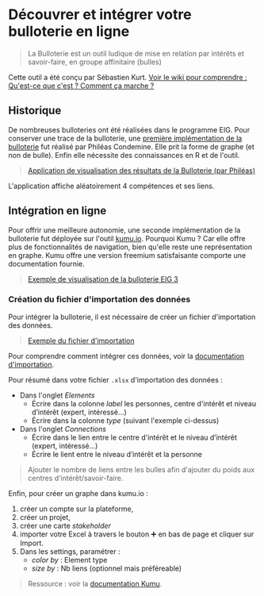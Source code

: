 # Découvrer et intégrer votre bulloterie en ligne

> La Bulloterie est un outil ludique de mise en relation par intérêts et savoir-faire, en groupe affinitaire (bulles)

Cette outil a été conçu par Sébastien Kurt. [Voir le wiki pour comprendre : Qu'est-ce que c'est ? Comment ça marche ?](https://movilab.org/wiki/La_Bulloterie)

## Historique

De nombreuses bulloteries ont été réalisées dans le programme EIG. Pour conserver une trace de la bulloterie, une [première implémentation de la bulloterie](https://github.com/phileas-condemine/bulloterie) fut réalisé par Philéas Condemine. Elle prit la forme de graphe (et non de bulle). Enfin elle nécessite des connaissances en R et de l'outil.

> [Application de visualisation des résultats de la Bulloterie (par Philéas)](https://drees.shinyapps.io/bulloterie_eig/)

L'application affiche aléatoirement 4 compétences et ses liens.

## Intégration en ligne

Pour offrir une meilleure autonomie, une seconde implémentation de la bulloterie fut déployée sur l'outil [kumu.io](https://kumu.io/). Pourquoi Kumu ? Car elle offre plus de fonctionnalités de navigation, bien qu'elle reste une représentation en graphe. Kumu offre une version freemium satisfaisante comporte une documentation fournie.

> [Exemple de visualisation de la bulloterie EIG 3](https://kumu.io/jbledevehat/eig#eig-bulloterie)


### Création du fichier d'importation des données 

Pour intégrer la bulloterie, il est nécessaire de créer un fichier d'importation des données.

> [Exemple du fichier d'importation](https://github.com/entrepreneur-interet-general/eig-link/raw/master/docs/Exemple-KUMU-BulloterieEIG.xlsx)

Pour comprendre comment intégrer ces données, voir la [documentation d'importation](https://docs.kumu.io/guides/import.html). 

Pour résumé dans votre fichier `.xlsx` d'importation des données : 
- Dans l'onglet *Elements* 
	- Écrire dans la colonne *label* les personnes, centre d'intérêt et niveau d’intérêt (expert, intéressé...)
	- Écrire dans la colonne *type* (suivant l'exemple ci-dessus)
- Dans l'onglet *Connections*
	- Écrire dans le lien entre le centre d'intérêt et le niveau d’intérêt (expert, intéressé...)
	- Écrire le lient entre le niveau d’intérêt et la personne

> Ajouter le nombre de liens entre les bulles afin d'ajouter du poids aux centres d’intérêt/savoir-faire.

Enfin, pour créer un graphe dans kumu.io :
1. créer un compte sur la plateforme,
2. créer un projet, 
3. créer une carte *stakeholder*
4. importer votre Excel à travers le bouton :heavy_plus_sign: en bas de page et cliquer sur Import. 
5. Dans les settings, paramétrer :
	- *color by* : Element type
	- *size by* : Nb liens (optionnel mais préféreable) 

> Ressource : voir la [documentation Kumu](https://docs.kumu.io/guides/import.html).

